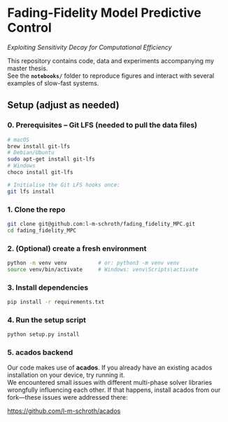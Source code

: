 # Fading-Fidelity Model Predictive Control  
_Exploiting Sensitivity Decay for Computational Efficiency_

This repository contains code, data and experiments accompanying my master thesis.  
See the **`notebooks/`** folder to reproduce figures and interact with several examples of slow-fast systems.

## Setup (adjust as needed)

### 0. Prerequisites – Git LFS (needed to pull the data files)

```bash
# macOS
brew install git-lfs
# Debian/Ubuntu
sudo apt-get install git-lfs
# Windows
choco install git-lfs

# Initialise the Git LFS hooks once:
git lfs install
```

### 1. Clone the repo

```bash
git clone git@github.com:l-m-schroth/fading_fidelity_MPC.git
cd fading_fidelity_MPC
```

### 2. (Optional) create a fresh environment

```bash
python -m venv venv          # or: python3 -m venv venv
source venv/bin/activate     # Windows: venv\Scripts\activate
```

### 3. Install dependencies

```bash
pip install -r requirements.txt
```

### 4. Run the setup script

```bash
python setup.py install
```

### 5. acados backend

Our code makes use of **acados**. If you already have an existing acados installation on your device, try running it.  
We encountered small issues with different multi-phase solver libraries wrongfully influencing each other. If that happens, install acados from our fork—these issues were addressed there:

<https://github.com/l-m-schroth/acados>
